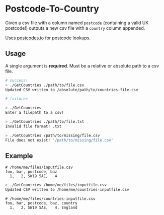 # Postcode-To-Country

Given a csv file with a column named `postcode` (containing a valid UK postcode!) outputs a new csv file with a `country` column appended.

Uses [postcodes.io](https://postcodes.io/) for postcode lookups.

## Usage

A single argument is **required**. Must be a relative or absolute path to a csv file.

```bash
# success!
> ./GetCountries ./path/to/file.csv
Updated CSV written to /absolute/path/to/countries-file.csv
```

```bash
# failures

> ./GetCountries
Enter a filepath to a csv!

> ./GetCountries ./path/to/file.txt
Invalid file format! .txt

> ./GetCountries /path/to/missing/file.csv
File does not exist! '/path/to/missing/file.csv'
```

## Example

```csv
# /home/me/files/inputfile.csv
foo, bar, postcode, baz
  1,   2, SW19 5AE,   4
```

```bash
> ./GetCountries /home/me/files/inputfile.csv
Updated CSV written to /home/me/countries-inputfile.csv
```

```csv
# /home/me/files/countries-inputfile.csv
foo, bar, postcode, baz, country
  1,   2, SW19 5AE,   4, England
```
